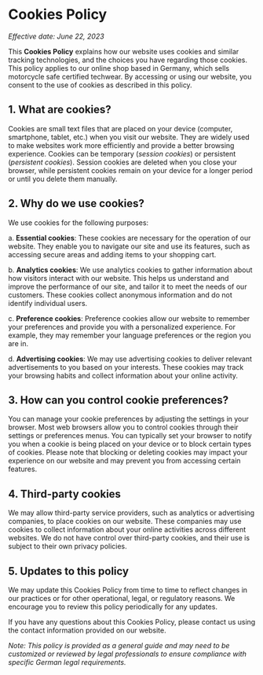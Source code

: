 # Cookies Policy

*Effective date: June 22, 2023*

This **Cookies Policy** explains how our website uses cookies and similar tracking technologies, and the choices you have regarding those cookies. This policy applies to our online shop based in Germany, which sells motorcycle safe certified techwear. By accessing or using our website, you consent to the use of cookies as described in this policy.

## 1. What are cookies?
Cookies are small text files that are placed on your device (computer, smartphone, tablet, etc.) when you visit our website. They are widely used to make websites work more efficiently and provide a better browsing experience. Cookies can be temporary (*session cookies*) or persistent (*persistent cookies*). Session cookies are deleted when you close your browser, while persistent cookies remain on your device for a longer period or until you delete them manually.

## 2. Why do we use cookies?
We use cookies for the following purposes:

   a. **Essential cookies**: These cookies are necessary for the operation of our website. They enable you to navigate our site and use its features, such as accessing secure areas and adding items to your shopping cart.

   b. **Analytics cookies**: We use analytics cookies to gather information about how visitors interact with our website. This helps us understand and improve the performance of our site, and tailor it to meet the needs of our customers. These cookies collect anonymous information and do not identify individual users.

   c. **Preference cookies**: Preference cookies allow our website to remember your preferences and provide you with a personalized experience. For example, they may remember your language preferences or the region you are in.

   d. **Advertising cookies**: We may use advertising cookies to deliver relevant advertisements to you based on your interests. These cookies may track your browsing habits and collect information about your online activity.

## 3. How can you control cookie preferences?
You can manage your cookie preferences by adjusting the settings in your browser. Most web browsers allow you to control cookies through their settings or preferences menus. You can typically set your browser to notify you when a cookie is being placed on your device or to block certain types of cookies. Please note that blocking or deleting cookies may impact your experience on our website and may prevent you from accessing certain features.

## 4. Third-party cookies
We may allow third-party service providers, such as analytics or advertising companies, to place cookies on our website. These companies may use cookies to collect information about your online activities across different websites. We do not have control over third-party cookies, and their use is subject to their own privacy policies.

## 5. Updates to this policy
We may update this Cookies Policy from time to time to reflect changes in our practices or for other operational, legal, or regulatory reasons. We encourage you to review this policy periodically for any updates.

If you have any questions about this Cookies Policy, please contact us using the contact information provided on our website.

*Note: This policy is provided as a general guide and may need to be customized or reviewed by legal professionals to ensure compliance with specific German legal requirements.*